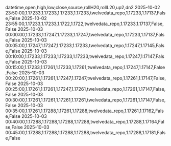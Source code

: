 datetime,open,high,low,close,source,rollH20,rollL20,up2,dn2
2025-10-02 23:50:00,1.17233,1.17233,1.17233,1.17233,twelvedata_repo,1.17233,1.17137,False,False
2025-10-02 23:55:00,1.17233,1.17233,1.1722,1.1722,twelvedata_repo,1.17233,1.17137,False,False
2025-10-03 00:00:00,1.17233,1.17247,1.17233,1.17247,twelvedata_repo,1.17233,1.17137,False,False
2025-10-03 00:05:00,1.17247,1.17247,1.17233,1.17233,twelvedata_repo,1.17247,1.17145,False,False
2025-10-03 00:10:00,1.17233,1.17233,1.17233,1.17233,twelvedata_repo,1.17247,1.17147,False,False
2025-10-03 00:15:00,1.17233,1.17261,1.17233,1.17261,twelvedata_repo,1.17247,1.17147,False,False
2025-10-03 00:20:00,1.17261,1.17261,1.17247,1.17247,twelvedata_repo,1.17261,1.17147,False,False
2025-10-03 00:25:00,1.17261,1.17261,1.17247,1.17261,twelvedata_repo,1.17261,1.17147,False,False
2025-10-03 00:30:00,1.17261,1.17261,1.17261,1.17261,twelvedata_repo,1.17261,1.17147,False,False
2025-10-03 00:35:00,1.17261,1.17288,1.17261,1.17288,twelvedata_repo,1.17261,1.17162,False,False
2025-10-03 00:40:00,1.17288,1.17288,1.17288,1.17288,twelvedata_repo,1.17288,1.17164,False,False
2025-10-03 00:45:00,1.17288,1.17288,1.17288,1.17288,twelvedata_repo,1.17288,1.17181,False,False
